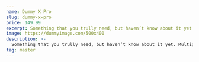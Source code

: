 ```yaml
---
name: Dummy X Pro
slug: dummy-x-pro
price: 149.99
excerpt: Something that you trully need, but haven’t know about it yet
image: https://dummyimage.com/500x400
description: >-
  Something that you trully need, but haven’t know about it yet. Multiple winner of Community Awarads.
tag: master
---
```

